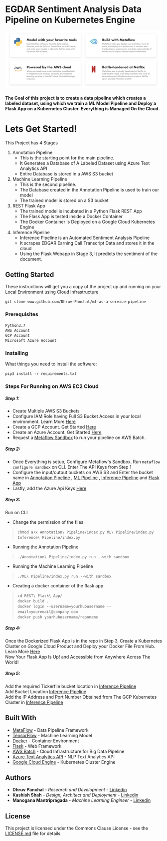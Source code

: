 # EGDAR Sentiment Analysis Data Pipeline on Kubernetes Engine
![Cover Image](/data/cover.png)




#### The Goal of this project is to create a data pipeline which creates a labeled dataset, using which we train a ML Model Pipeline and Deploy a Flask App on a Kubernetes Cluster. Everything is Managed On the Cloud. <br>
# Lets Get Started!

This Project has 4 Stages
1. Annotation Pipeline
   - This is the starting point for the main pipeline. 
   - It Generates a Database of A Labeled Dataset using Azure Text Analytics API
   - Entire Database is stored in a AWS S3 bucket 
2. Machine Learning Pipeline
   - This is the second pipeline.
   - The Database created in the Annotation Pipeline is used to train our model
   - The trained model is stored on a S3 bucket
3. REST Flask App
   - The trained model is incubated in a Python Flask REST App
   - The Flask App is tested inside a Docker Container
   - The Docker Container is Deployed on a Google Cloud Kubernetes Engine
4. Inference Pipeline
   - Inference Pipeline is an Automated Sentiment Analysis Pipeline
   - It scrapes EDGAR Earning Call Transcript Data and stores it in the cloud
   - Using the Flask Webapp in Stage 3, It predicts the sentiment of the document.


## Getting Started

These instructions will get you a copy of the project up and running on your Local Environment using Cloud Infrastructure 
```
git clone www.github.com/Dhruv-Panchal/ml-as-a-service-pipeline
```

### Prerequisites

```
Python3.7
AWS Account
GCP Account
Microsoft Azure Account
```

### Installing
What things you need to install the software:
```
pip3 install -r requirements.txt
```

### Steps For Running on AWS EC2 Cloud

##### Step 1:
- Create Multiple AWS S3 Buckets
- Configure IAM Role having Full S3 Bucket Access in your local environment. Learn More [Here](https://docs.databricks.com/administration-guide/cloud-configurations/aws/iam-roles.html#step-1-create-an-iam-role-and-policy-to-access-an-s3-bucket)
- Create a GCP Account. Get Started [Here](cloud.google.com)
- Create an Azure Account. Get Started [Here](azure.microsoft.com)
- Request a [Metaflow Sandbox](https://www.metaflow.org/sandbox/) to run your pipeline on AWS Batch.
##### Step 2:
- Once Everything is setup, Configure Metaflow's Sandbox. Run ``` metaflow configure sandbox ``` on CLI. Enter The API Keys from Step 1 <br>
- Configure the input/output buckets on AWS S3 and Enter the bucket name in [Annotation Pipeline](https://github.com/Dhruv-Panchal/ml-as-a-service-pipeline/blob/master/Annotation%20Pipeline/index.py#L41-L42) , [ML Pipeline](https://github.com/Dhruv-Panchal/ml-as-a-service-pipeline/blob/master/ML%20Pipeline/index.py#L37-L39) , [Inference Pipeline](https://github.com/Dhruv-Panchal/ml-as-a-service-pipeline/blob/master/Inference%20Pipeline/index.py#L28-L29)
and [Flask App](https://github.com/Dhruv-Panchal/ml-as-a-service-pipeline/blob/master/REST%20Flask%20App/app.py#L26)
- Lastly, add the Azure Api Keys [Here](https://github.com/Dhruv-Panchal/ml-as-a-service-pipeline/blob/master/Annotation%20Pipeline/index.py#L21-L22)
##### Step 3:
Run on CLI <br>
- Change the permission of the files
>```chmod a+x Annotation\ Pipeline/index.py ML\ Pipeline/index.py Inference\ Pipeline/index.py ```<br>
- Running the Annotation Pipeline
>```./Annotation\ Pipeline/index.py run --with sandbox ``` <br>
- Running the Machine Learning Pipeline
>```./ML\ Pipeline/index.py run --with sandbox ``` <br>
- Creating a docker container of the flask app <br>
> ```cd REST\ Flask\ App/ ``` <br>
> ```docker build . ``` <br>
> ``` docker login --username=yourhubusername --email=youremail@company.com ``` <br>
> ``` docker push yourhubusername/reponame ``` <br>

##### Step 4:
Once the Dockerized Flask App is in the repo in Step 3,
Create a Kubernetes Cluster on Google Cloud Product and Deploy your Docker File From Hub. Learn More [Here](https://codeburst.io/getting-started-with-kubernetes-deploy-a-docker-container-with-kubernetes-in-5-minutes-eb4be0e96370) <br>
Now Your Flask App Is Up! and Accessible from Anywhere Across The World!

##### Step 5:
Add the required Tickerfile bucket location in [Inference Pipeline](https://github.com/Dhruv-Panchal/ml-as-a-service-pipeline/blob/master/Inference%20Pipeline/index.py#L83) <br>
Add Bucket Location [Inference Pipeline](https://github.com/Dhruv-Panchal/ml-as-a-service-pipeline/blob/master/Inference%20Pipeline/index.py#L28-L29) <br>
Add the IP Address and Port Number Obtained from The GCP Kubernetes Cluster in [Inference Pipeline](https://github.com/Dhruv-Panchal/ml-as-a-service-pipeline/master/Inference%20Pipeline/index.py#L157)



## Built With

* [MetaFlow](https://metaflow.org) - Data Pipeline Framework
* [TensorFlow](https://www.tensorflow.org/) - Machine Learning Model
* [Docker](https://www.docker.com) - Container Environment
* [Flask](https://flask.palletsprojects.com/en/1.1.x/) -  Web Framework 
* [AWS Batch](https://aws.amazon.com/batch/) - Cloud Infrastructure for Big Data Pipeline
* [Azure Text Analytics API](https://azure.microsoft.com/en-us/services/cognitive-services/text-analytics/) - NLP Text Analytics API
* [Google Cloud Engine](https://cloud.google.com/kubernetes-engine) - Kubernetes Cluster Engine

## Authors

* **Dhruv Panchal** - *Research and Development* - [Linkedin](https://www.linkedin.com/in/panchaldhruv/)
* **Kashish Shah** - *Design, Architect and Deployment* - [Linkedin](https://linkedin.com/in/shah-kashish)
* **Manogana Mantripragada** - *Machine Learning Engineer* - [Linkedin](https://www.linkedin.com/in/manogna-mantripragada/)



## License

This project is licensed under the Commons Clause License - see the [LICENSE.md](https://commonsclause.com) file for details

